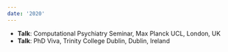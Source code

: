 ```yaml
---
date: '2020'
---
```


- **Talk**: Computational Psychiatry Seminar, Max Planck UCL, London, UK
- **Talk**: PhD Viva, Trinity College Dublin, Dublin, Ireland
